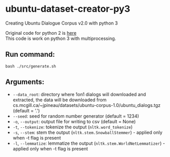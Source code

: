 # ubuntu-dataset-creator-py3
Creating Ubuntu Dialogue Corpus v2.0 with python 3


Original code for python 2 is [here](https://github.com/rkadlec/ubuntu-ranking-dataset-creator/tree/master)  
This code is work on python 3 with multiprocessing.

## Run command:
```
bash ./src/generate.sh
```

## Arguments:
* `--data_root`: directory where 1on1 dialogs will downloaded and extracted, the data will be downloaded from cs.mcgill.ca/~jpineau/datasets/ubuntu-corpus-1.0/ubuntu_dialogs.tgz (default = '.')
* `--seed`: seed for random number generator (default = 1234)
* `-o`, `--output`: output file for writing to csv (default = None)
* `-t`, `--tokenize`: tokenize the output (`nltk.word_tokenize`)
* `-s`, `--stem`: stem the output (`nltk.stem.SnowballStemmer`) - applied only when -t flag is present
* `-l`, `--lemmatize`: lemmatize the output (`nltk.stem.WorldNetLemmatizer`) - applied only when -t flag is present
